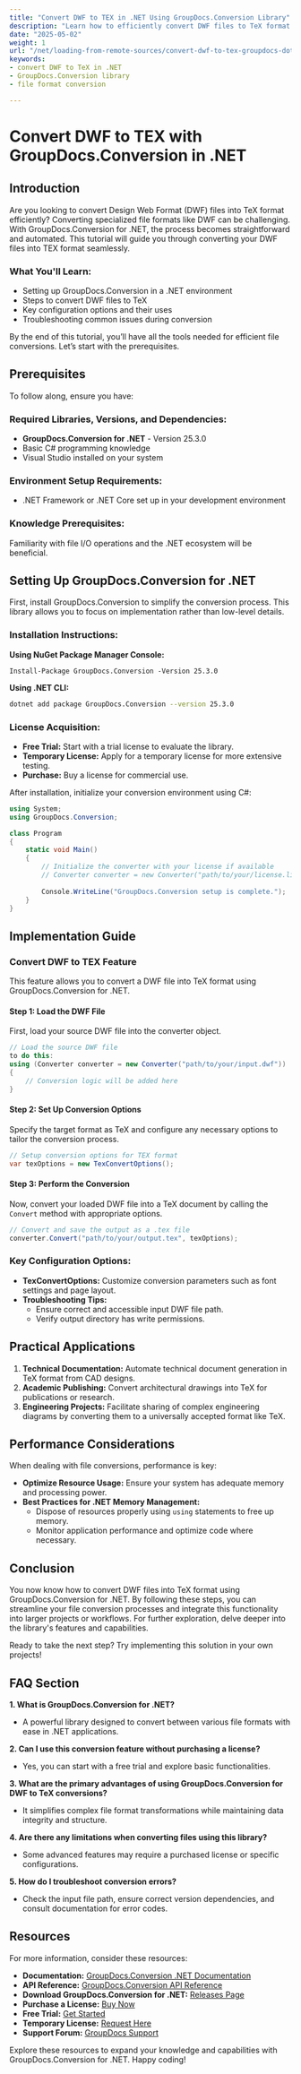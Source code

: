 ```yaml
---
title: "Convert DWF to TEX in .NET Using GroupDocs.Conversion Library"
description: "Learn how to efficiently convert DWF files to TeX format using GroupDocs.Conversion for .NET. This tutorial covers setup, conversion steps, and troubleshooting tips."
date: "2025-05-02"
weight: 1
url: "/net/loading-from-remote-sources/convert-dwf-to-tex-groupdocs-dotnet/"
keywords:
- convert DWF to TeX in .NET
- GroupDocs.Conversion library
- file format conversion

---
```



# Convert DWF to TEX with GroupDocs.Conversion in .NET

## Introduction

Are you looking to convert Design Web Format (DWF) files into TeX format efficiently? Converting specialized file formats like DWF can be challenging. With GroupDocs.Conversion for .NET, the process becomes straightforward and automated. This tutorial will guide you through converting your DWF files into TEX format seamlessly.

### What You'll Learn:
- Setting up GroupDocs.Conversion in a .NET environment
- Steps to convert DWF files to TeX
- Key configuration options and their uses
- Troubleshooting common issues during conversion

By the end of this tutorial, you’ll have all the tools needed for efficient file conversions. Let’s start with the prerequisites.

## Prerequisites

To follow along, ensure you have:

### Required Libraries, Versions, and Dependencies:
- **GroupDocs.Conversion for .NET** - Version 25.3.0
- Basic C# programming knowledge
- Visual Studio installed on your system

### Environment Setup Requirements:
- .NET Framework or .NET Core set up in your development environment

### Knowledge Prerequisites:
Familiarity with file I/O operations and the .NET ecosystem will be beneficial.

## Setting Up GroupDocs.Conversion for .NET

First, install GroupDocs.Conversion to simplify the conversion process. This library allows you to focus on implementation rather than low-level details.

### Installation Instructions:

**Using NuGet Package Manager Console:**
```shell
Install-Package GroupDocs.Conversion -Version 25.3.0
```

**Using .NET CLI:**
```bash
dotnet add package GroupDocs.Conversion --version 25.3.0
```

### License Acquisition:
- **Free Trial:** Start with a trial license to evaluate the library.
- **Temporary License:** Apply for a temporary license for more extensive testing.
- **Purchase:** Buy a license for commercial use.

After installation, initialize your conversion environment using C#:

```csharp
using System;
using GroupDocs.Conversion;

class Program
{
    static void Main()
    {
        // Initialize the converter with your license if available
        // Converter converter = new Converter("path/to/your/license.lic");
        
        Console.WriteLine("GroupDocs.Conversion setup is complete.");
    }
}
```

## Implementation Guide

### Convert DWF to TEX Feature

This feature allows you to convert a DWF file into TeX format using GroupDocs.Conversion for .NET.

#### Step 1: Load the DWF File
First, load your source DWF file into the converter object.

```csharp
// Load the source DWF file
to do this:
using (Converter converter = new Converter("path/to/your/input.dwf"))
{
    // Conversion logic will be added here
}
```

#### Step 2: Set Up Conversion Options
Specify the target format as TeX and configure any necessary options to tailor the conversion process.

```csharp
// Setup conversion options for TEX format
var texOptions = new TexConvertOptions();
```

#### Step 3: Perform the Conversion
Now, convert your loaded DWF file into a TeX document by calling the `Convert` method with appropriate options.

```csharp
// Convert and save the output as a .tex file
converter.Convert("path/to/your/output.tex", texOptions);
```

### Key Configuration Options:
- **TexConvertOptions:** Customize conversion parameters such as font settings and page layout.
- **Troubleshooting Tips:**
  - Ensure correct and accessible input DWF file path.
  - Verify output directory has write permissions.

## Practical Applications

1. **Technical Documentation:** Automate technical document generation in TeX format from CAD designs.
2. **Academic Publishing:** Convert architectural drawings into TeX for publications or research.
3. **Engineering Projects:** Facilitate sharing of complex engineering diagrams by converting them to a universally accepted format like TeX.

## Performance Considerations

When dealing with file conversions, performance is key:

- **Optimize Resource Usage:** Ensure your system has adequate memory and processing power.
- **Best Practices for .NET Memory Management:**
  - Dispose of resources properly using `using` statements to free up memory.
  - Monitor application performance and optimize code where necessary.

## Conclusion

You now know how to convert DWF files into TeX format using GroupDocs.Conversion for .NET. By following these steps, you can streamline your file conversion processes and integrate this functionality into larger projects or workflows. For further exploration, delve deeper into the library's features and capabilities.

Ready to take the next step? Try implementing this solution in your own projects!

## FAQ Section

**1. What is GroupDocs.Conversion for .NET?**
- A powerful library designed to convert between various file formats with ease in .NET applications.

**2. Can I use this conversion feature without purchasing a license?**
- Yes, you can start with a free trial and explore basic functionalities.

**3. What are the primary advantages of using GroupDocs.Conversion for DWF to TeX conversions?**
- It simplifies complex file format transformations while maintaining data integrity and structure.

**4. Are there any limitations when converting files using this library?**
- Some advanced features may require a purchased license or specific configurations.

**5. How do I troubleshoot conversion errors?**
- Check the input file path, ensure correct version dependencies, and consult documentation for error codes.

## Resources

For more information, consider these resources:
- **Documentation:** [GroupDocs.Conversion .NET Documentation](https://docs.groupdocs.com/conversion/net/)
- **API Reference:** [GroupDocs.Conversion API Reference](https://reference.groupdocs.com/conversion/net/)
- **Download GroupDocs.Conversion for .NET:** [Releases Page](https://releases.groupdocs.com/conversion/net/)
- **Purchase a License:** [Buy Now](https://purchase.groupdocs.com/buy)
- **Free Trial:** [Get Started](https://releases.groupdocs.com/conversion/net/)
- **Temporary License:** [Request Here](https://purchase.groupdocs.com/temporary-license/)
- **Support Forum:** [GroupDocs Support](https://forum.groupdocs.com/c/conversion/10)

Explore these resources to expand your knowledge and capabilities with GroupDocs.Conversion for .NET. Happy coding!

